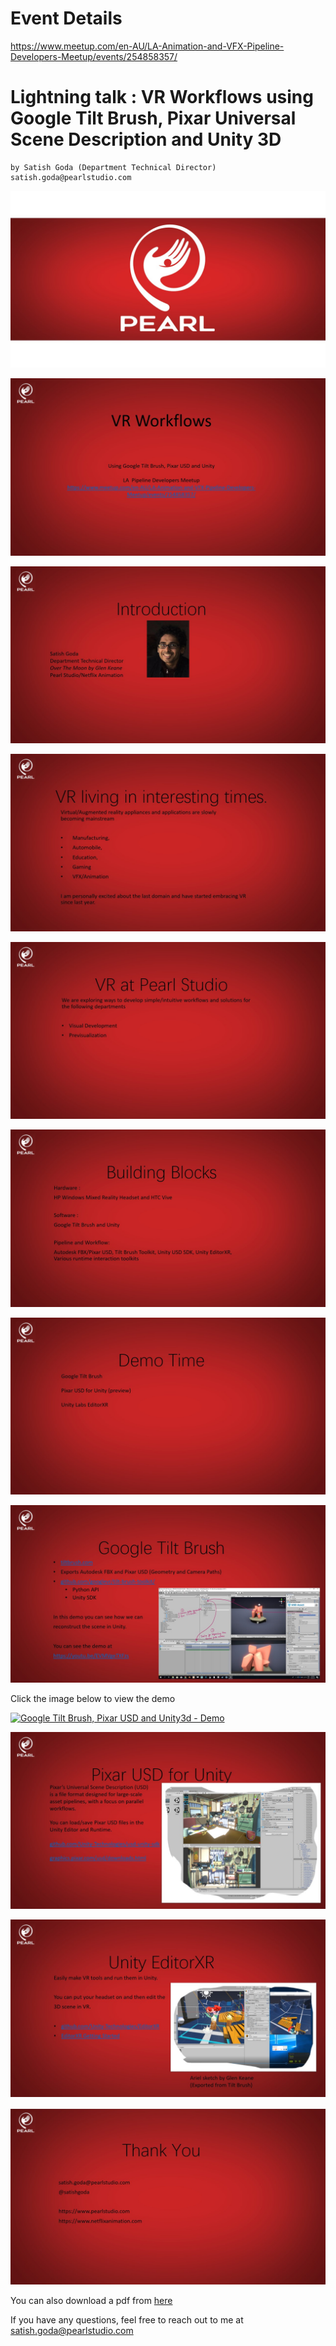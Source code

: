 # Event Details

https://www.meetup.com/en-AU/LA-Animation-and-VFX-Pipeline-Developers-Meetup/events/254858357/

# Lightning talk : VR Workflows using Google Tilt Brush, Pixar Universal Scene Description and Unity 3D
 
    by Satish Goda (Department Technical Director)
    satish.goda@pearlstudio.com


![](slides/Slide1.jpg)

![](slides/Slide2.jpg)

![](slides/Slide3.jpg)

![](slides/Slide4.jpg)

![](slides/Slide5.jpg)

![](slides/Slide6.jpg)

![](slides/Slide7.jpg)

![](slides/Slide8.jpg)

Click the image below to view the demo

[![Google Tilt Brush, Pixar USD and Unity3d - Demo](http://img.youtube.com/vi/EVMVgeTXFzs/0.jpg)](http://www.youtube.com/watch?v=EVMVgeTXFzs "Google Tilt Brush, Pixar USD and Unity3d - Demo")

![](slides/Slide9.jpg)

![](slides/Slide10.jpg)

![](slides/Slide11.jpg)

You can also download a pdf from [here](slides/LA_Pipeline_Developers_Meetup_03272019_SatishGoda_VR-Workflows-PearlStudio.pdf)

If you have any questions, feel free to reach out to me at satish.goda@pearlstudio.com
